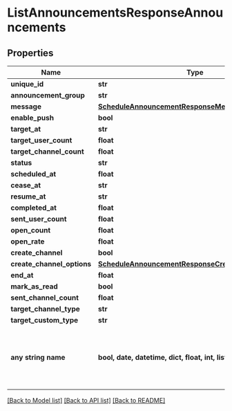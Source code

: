 # ListAnnouncementsResponseAnnouncements


## Properties
Name | Type | Description | Notes
------------ | ------------- | ------------- | -------------
**unique_id** | **str** |  | [optional] 
**announcement_group** | **str** |  | [optional] 
**message** | [**ScheduleAnnouncementResponseMessage**](ScheduleAnnouncementResponseMessage.md) |  | [optional] 
**enable_push** | **bool** |  | [optional] 
**target_at** | **str** |  | [optional] 
**target_user_count** | **float** |  | [optional] 
**target_channel_count** | **float** |  | [optional] 
**status** | **str** |  | [optional] 
**scheduled_at** | **float** |  | [optional] 
**cease_at** | **str** |  | [optional] 
**resume_at** | **str** |  | [optional] 
**completed_at** | **float** |  | [optional] 
**sent_user_count** | **float** |  | [optional] 
**open_count** | **float** |  | [optional] 
**open_rate** | **float** |  | [optional] 
**create_channel** | **bool** |  | [optional] 
**create_channel_options** | [**ScheduleAnnouncementResponseCreateChannelOptions**](ScheduleAnnouncementResponseCreateChannelOptions.md) |  | [optional] 
**end_at** | **float** |  | [optional] 
**mark_as_read** | **bool** |  | [optional] 
**sent_channel_count** | **float** |  | [optional] 
**target_channel_type** | **str** |  | [optional] 
**target_custom_type** | **str** |  | [optional] 
**any string name** | **bool, date, datetime, dict, float, int, list, str, none_type** | any string name can be used but the value must be the correct type | [optional]

[[Back to Model list]](../README.md#documentation-for-models) [[Back to API list]](../README.md#documentation-for-api-endpoints) [[Back to README]](../README.md)


